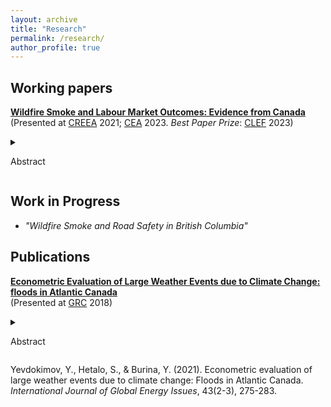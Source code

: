 ```yaml
---
layout: archive
title: "Research"
permalink: /research/
author_profile: true
---
```


## Working papers

**[Wildfire Smoke and Labour Market Outcomes: Evidence from Canada](https://stanhetalo.github.io/files/Paper1-Smoke-Labour-Canada.pdf)** <br />
(Presented at [CREEA](https://sites.google.com/view/creeaacere/home?authuser=0) 2021; [CEA](https://www.economics.ca/cpages/cea2023) 2023. _Best Paper Prize_: [CLEF](https://www.sfu.ca/economics/community/news/2023/06/wildfire-smoke-and-labour-market-outcomes--phd-paper-runner-up-f.html) 2023)
<details>
<summary>

Abstract

</summary>
      
Wildfire smoke is known to be an increasing source of air pollution. While general air pollution is known to have a detrimental effect on health andworker productivity, the impact of wildfire smoke has been less studied. In this paper, I combine satellite data capturing daily smoke exposure with monthly individual-level work and earnings data across Canada to evaluate the causal impact of wildfire smoke on labour market outcomes. I find that work hours are reduced by almost one hour each week or approximately 2.5 percent for a typical worker in Canada due to wildfire smoke exposure. These negative impacts are lasting and persist up to two years into the future. My results highlight the importance of considering the long-term labour market impacts when assessing future air regulations or wildfire prevention investments.
</details>

## Work in Progress

* *"Wildfire Smoke and Road Safety in British Columbia"*

## Publications

**[Econometric Evaluation of Large Weather Events due to Climate Change: floods in Atlantic Canada](https://www.inderscienceonline.com/doi/abs/10.1504/IJGEI.2021.115149)** <br />
(Presented at [GRC](https://grc.unbgsa.ca/grc-2018/#home) 2018)
<details>
<summary>

Abstract

</summary>
      
Climate change increases frequency of large weather events such as floods, storm surges, cyclones, hurricanes, high-speed winds, thunderstorms, snowstorms, blizzards, extreme temperatures, and others. All these events lead to a significant economic damage to property, infrastructure, and human health. Historically Atlantic Canada has been vulnerable to flooding. Therefore, the goal of this study is to establish a relationship between socio-economic, climatological as well as direct flood factors and economic loss from floods in Atlantic Canada. First, this study evaluates probability of floods in Atlantic Canada due to hydrological as well as climatological factors. Second, it tests the hypothesis of an increasing frequency of floods in the future due to climate change. Coupled with economic losses from floods defined earlier, it will give us a possibility to evaluate the expected damage from floods in Atlantic Canada due to climate change to justify investment into mitigation measures.
</details> 
      
Yevdokimov, Y., Hetalo, S., & Burina, Y. (2021). Econometric evaluation of large weather events due to climate change: Floods in Atlantic Canada. _International Journal of Global Energy Issues_, 43(2-3), 275-283.
